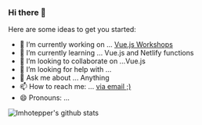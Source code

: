 ### Hi there 👋


Here are some ideas to get you started:

- 🔭 I’m currently working on ... [Vue.js Workshops](https://vuejsworkshops.com)
- 🌱 I’m currently learning ... Vue.js and Netlify functions
- 👯 I’m looking to collaborate on ...Vue.js
- 🤔 I’m looking for help with ...
- 💬 Ask me about ... Anything
- 📫 How to reach me: ... <a href="mailto:stefanescu.dragos@gmail.com?subject=[Github]">via email ;)</a>
- 😄 Pronouns: ...
<!-- - ⚡ Fun fact: ... -->

![Imhotepper's github stats](https://github-readme-stats.vercel.app/api?username=imhotepper&count_private=true&show_icons=true)

